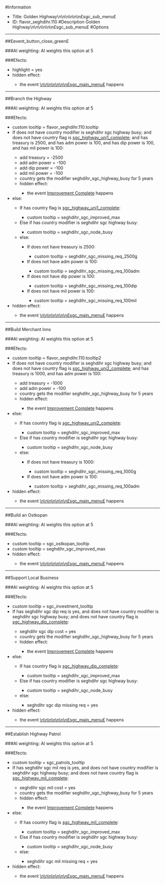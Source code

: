 #Information
 - Title: Golden Highway\n\n\n\n\n\n£sgc_sub_menu£
 - ID: flavor_seghdihr.110
#Description
Golden Highway\n\n\n\n\n\n£sgc_sub_menu£
#Options

___
##£event_button_close_green£

###AI weighting:
AI weights this option at 5


###Efects:<ul><li>highlight = yes</li><li>hidden effect:</li><ul><li>the event [\n\n\n\n\n\n\n£sgc_main_menu£](../events/n_n_n_n_n_n_npssgc_main_menups.md) happens</li></ul></ul>

___
##Branch the Highway

###AI weighting:
AI weights this option at 5


###Efects:<ul><li>custom tooltip = flavor_seghdihr.110.tooltip</li><li>If does not have country modifier is seghdihr sgc highway busy; and does not have country flag is [sgc_highway_uni1_complete](../flags/sgc_highway_uni1_complete.md); and  has treasury is 2500, and  has adm power is 100, and  has dip power is 100, and  has mil power is 100:</li><ul><li>add treasury = -2500</li><li>add adm power = -100</li><li>add dip power = -100</li><li>add mil power = -100</li><li>country gets the modifier seghdihr_sgc_highway_busy for 5 years</li><li>hidden effect:</li><ul><li>the event [Improvement Complete](../events/improvement_complete.md) happens</li></ul></ul><li>else:</li><ul><li>If has country flag is [sgc_highway_uni1_complete](../flags/sgc_highway_uni1_complete.md):</li><ul><li>custom tooltip = seghdihr_sgc_improved_max</li></ul><li>Else if has country modifier is seghdihr sgc highway busy:</li><ul><li>custom tooltip = seghdihr_sgc_node_busy</li></ul><li>else:</li><ul><li>If does not have treasury is 2500:</li><ul><li>custom tooltip = seghdihr_sgc_missing_req_2500g</li></ul><li>If does not have adm power is 100:</li><ul><li>custom tooltip = seghdihr_sgc_missing_req_100adm</li></ul><li>If does not have dip power is 100:</li><ul><li>custom tooltip = seghdihr_sgc_missing_req_100dip</li></ul><li>If does not have mil power is 100:</li><ul><li>custom tooltip = seghdihr_sgc_missing_req_100mil</li></ul></ul></ul><li>hidden effect:</li><ul><li>the event [\n\n\n\n\n\n\n£sgc_main_menu£](../events/n_n_n_n_n_n_npssgc_main_menups.md) happens</li></ul></ul>

___
##Build Merchant Inns

###AI weighting:
AI weights this option at 5


###Efects:<ul><li>custom tooltip = flavor_seghdihr.110.tooltip2</li><li>If does not have country modifier is seghdihr sgc highway busy; and does not have country flag is [sgc_highway_uni2_complete](../flags/sgc_highway_uni2_complete.md); and  has treasury is 1000, and  has adm power is 100:</li><ul><li>add treasury = -1000</li><li>add adm power = -100</li><li>country gets the modifier seghdihr_sgc_highway_busy for 5 years</li><li>hidden effect:</li><ul><li>the event [Improvement Complete](../events/improvement_complete.md) happens</li></ul></ul><li>else:</li><ul><li>If has country flag is [sgc_highway_uni2_complete](../flags/sgc_highway_uni2_complete.md):</li><ul><li>custom tooltip = seghdihr_sgc_improved_max</li></ul><li>Else if has country modifier is seghdihr sgc highway busy:</li><ul><li>custom tooltip = seghdihr_sgc_node_busy</li></ul><li>else:</li><ul><li>If does not have treasury is 1000:</li><ul><li>custom tooltip = seghdihr_sgc_missing_req_1000g</li></ul><li>If does not have adm power is 100:</li><ul><li>custom tooltip = seghdihr_sgc_missing_req_100adm</li></ul></ul></ul><li>hidden effect:</li><ul><li>the event [\n\n\n\n\n\n\n£sgc_main_menu£](../events/n_n_n_n_n_n_npssgc_main_menups.md) happens</li></ul></ul>

___
##Build an Ostkopan

###AI weighting:
AI weights this option at 5


###Efects:<ul><li>custom tooltip = sgc_ostkopan_tooltip</li><li>custom tooltip = seghdihr_sgc_improved_max</li><li>hidden effect:</li><ul><li>the event [\n\n\n\n\n\n\n£sgc_main_menu£](../events/n_n_n_n_n_n_npssgc_main_menups.md) happens</li></ul></ul>

___
##Support Local Business

###AI weighting:
AI weights this option at 5


###Efects:<ul><li>custom tooltip = sgc_investment_tooltip</li><li>If has seghdihr sgc dip req is yes, and does not have country modifier is seghdihr sgc highway busy; and does not have country flag is [sgc_highway_dip_complete](../flags/sgc_highway_dip_complete.md):</li><ul><li>seghdihr sgc dip cost = yes</li><li>country gets the modifier seghdihr_sgc_highway_busy for 5 years</li><li>hidden effect:</li><ul><li>the event [Improvement Complete](../events/improvement_complete.md) happens</li></ul></ul><li>else:</li><ul><li>If has country flag is [sgc_highway_dip_complete](../flags/sgc_highway_dip_complete.md):</li><ul><li>custom tooltip = seghdihr_sgc_improved_max</li></ul><li>Else if has country modifier is seghdihr sgc highway busy:</li><ul><li>custom tooltip = seghdihr_sgc_node_busy</li></ul><li>else:</li><ul><li>seghdihr sgc dip missing req = yes</li></ul></ul><li>hidden effect:</li><ul><li>the event [\n\n\n\n\n\n\n£sgc_main_menu£](../events/n_n_n_n_n_n_npssgc_main_menups.md) happens</li></ul></ul>

___
##Establish Highway Patrol

###AI weighting:
AI weights this option at 5


###Efects:<ul><li>custom tooltip = sgc_patrols_tooltip</li><li>If has seghdihr sgc mil req is yes, and does not have country modifier is seghdihr sgc highway busy; and does not have country flag is [sgc_highway_mil_complete](../flags/sgc_highway_mil_complete.md):</li><ul><li>seghdihr sgc mil cost = yes</li><li>country gets the modifier seghdihr_sgc_highway_busy for 5 years</li><li>hidden effect:</li><ul><li>the event [Improvement Complete](../events/improvement_complete.md) happens</li></ul></ul><li>else:</li><ul><li>If has country flag is [sgc_highway_mil_complete](../flags/sgc_highway_mil_complete.md):</li><ul><li>custom tooltip = seghdihr_sgc_improved_max</li></ul><li>Else if has country modifier is seghdihr sgc highway busy:</li><ul><li>custom tooltip = seghdihr_sgc_node_busy</li></ul><li>else:</li><ul><li>seghdihr sgc mil missing req = yes</li></ul></ul><li>hidden effect:</li><ul><li>the event [\n\n\n\n\n\n\n£sgc_main_menu£](../events/n_n_n_n_n_n_npssgc_main_menups.md) happens</li></ul></ul>
